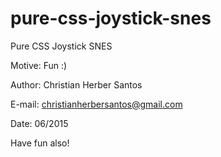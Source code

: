 # pure-css-joystick-snes
Pure CSS Joystick SNES

Motive:	Fun :)

Author: Christian Herber Santos

E-mail: christianherbersantos@gmail.com

Date:	06/2015

Have fun also!